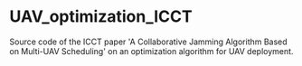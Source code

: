# UAV_optimization_ICCT
Source code of the ICCT paper 'A Collaborative Jamming Algorithm Based on
Multi-UAV Scheduling' on an optimization algorithm for UAV deployment. 
